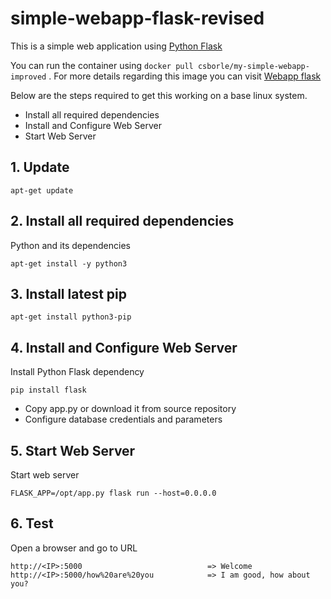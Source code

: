 # simple-webapp-flask-revised

This is a simple web application using [Python Flask](http://flask.pocoo.org/)  

You can run the container using 
```docker pull csborle/my-simple-webapp-improved``` .
For more details regarding this image you can visit [Webapp flask](https://hub.docker.com/r/csborle/my-simple-webapp-improved)
  
  Below are the steps required to get this working on a base linux system.
  
  - Install all required dependencies
  - Install and Configure Web Server
  - Start Web Server
   
## 1. Update

    apt-get update

## 2. Install all required dependencies
  
  Python and its dependencies

    apt-get install -y python3

## 3. Install latest pip

    apt-get install python3-pip

   
## 4. Install and Configure Web Server

Install Python Flask dependency

    pip install flask

- Copy app.py or download it from source repository
- Configure database credentials and parameters 

## 5. Start Web Server

Start web server

    FLASK_APP=/opt/app.py flask run --host=0.0.0.0
    
## 6. Test

Open a browser and go to URL

    http://<IP>:5000                            => Welcome
    http://<IP>:5000/how%20are%20you            => I am good, how about you?
